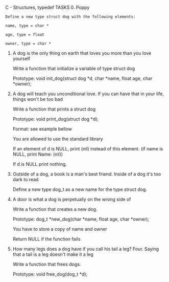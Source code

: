 C - Structures, typedef
TASKS
0. Poppy

    Define a new type struct dog with the following elements:

    name, type = char *

    age, type = float

    owner, type = char *

1. A dog is the only thing on earth that loves you more than you love yourself

    Write a function that initialize a variable of type struct dog

    Prototype: void init_dog(struct dog *d, char *name, float age, char *owner);

2. A dog will teach you unconditional love. If you can have that in your life, things won't be too bad

    Write a function that prints a struct dog

    Prototype: void print_dog(struct dog *d);

    Format: see example bellow

    You are allowed to use the standard library

    If an element of d is NULL, print (nil) instead of this element. (if name is NULL, print Name: (nil))

    If d is NULL print nothing.

3. Outside of a dog, a book is a man's best friend. Inside of a dog it's too dark to read

    Define a new type dog_t as a new name for the type struct dog.

4. A door is what a dog is perpetually on the wrong side of

    Write a function that creates a new dog.

    Prototype: dog_t *new_dog(char *name, float age, char *owner);

    You have to store a copy of name and owner

    Return NULL if the function fails

5. How many legs does a dog have if you call his tail a leg? Four. Saying that a tail is a leg doesn't make it a leg

    Write a function that frees dogs.

    Prototype: void free_dog(dog_t *d);

